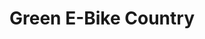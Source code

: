 ---
title: "Green E-Bike Country"
url: /saint-nizier-du-moucherotte/green-e-bike-country/
shop: vélo
---